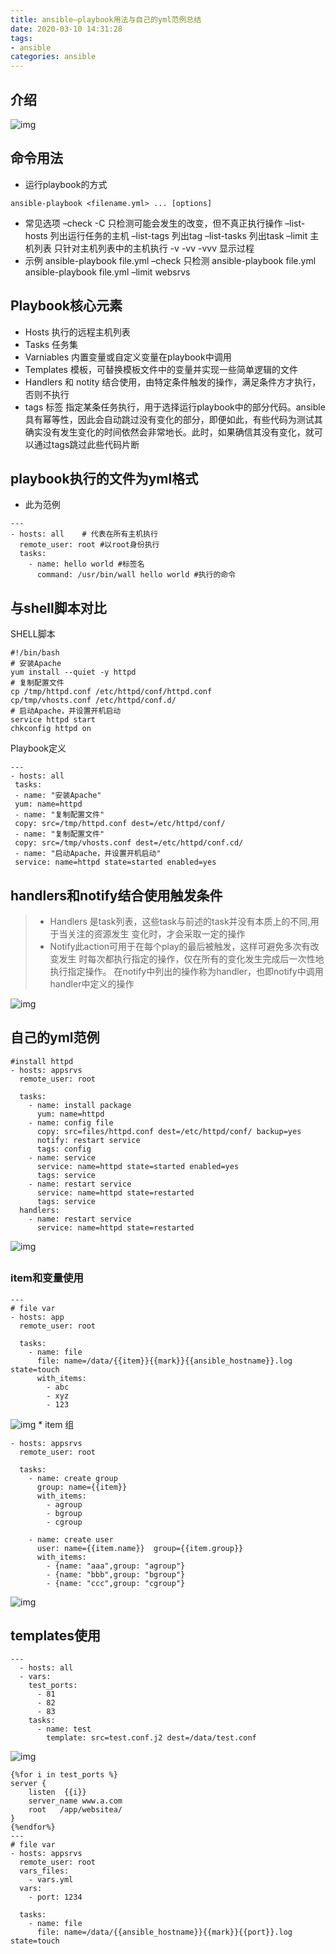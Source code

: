 ```yaml
---
title: ansible–playbook用法与自己的yml范例总结
date: 2020-03-10 14:31:28
tags:
- ansible
categories: ansible
---
```


## 介绍

![img](ansible–playbook用法与自己的yml范例总结/4c29ec0b0b101df9314dd9029da4239f.png)

<!--more-->

## 命令用法

- 运行playbook的方式

```
ansible-playbook <filename.yml> ... [options]
```

- 常见选项
  –check -C 只检测可能会发生的改变，但不真正执行操作
  –list-hosts 列出运行任务的主机
  –list-tags 列出tag
  –list-tasks 列出task
  –limit 主机列表 只针对主机列表中的主机执行
  -v -vv -vvv 显示过程
- 示例
  ansible-playbook file.yml –check 只检测
  ansible-playbook file.yml
  ansible-playbook file.yml –limit websrvs

## Playbook核心元素

- Hosts 执行的远程主机列表
- Tasks 任务集
- Varniables 内置变量或自定义变量在playbook中调用
- Templates 模板，可替换模板文件中的变量并实现一些简单逻辑的文件
- Handlers 和 notity 结合使用，由特定条件触发的操作，满足条件方才执行，
  否则不执行
- tags 标签 指定某条任务执行，用于选择运行playbook中的部分代码。ansible
  具有幂等性，因此会自动跳过没有变化的部分，即便如此，有些代码为测试其
  确实没有发生变化的时间依然会非常地长。此时，如果确信其没有变化，就可
  以通过tags跳过此些代码片断

## playbook执行的文件为yml格式

- 此为范例

```
---
- hosts: all    # 代表在所有主机执行
  remote_user: root #以root身份执行
  tasks:
    - name: hello world #标签名
      command: /usr/bin/wall hello world #执行的命令
```

## 与shell脚本对比

SHELL脚本

```
#!/bin/bash
# 安装Apache
yum install --quiet -y httpd
# 复制配置文件
cp /tmp/httpd.conf /etc/httpd/conf/httpd.conf
cp/tmp/vhosts.conf /etc/httpd/conf.d/
# 启动Apache，并设置开机启动
service httpd start
chkconfig httpd on
```

Playbook定义

```
---
- hosts: all
 tasks:
 - name: "安装Apache"
 yum: name=httpd
 - name: "复制配置文件"
 copy: src=/tmp/httpd.conf dest=/etc/httpd/conf/
 - name: "复制配置文件"
 copy: src=/tmp/vhosts.conf dest=/etc/httpd/conf.cd/
 - name: "启动Apache，并设置开机启动"
 service: name=httpd state=started enabled=yes
```

## handlers和notify结合使用触发条件

> - Handlers
>   是task列表，这些task与前述的task并没有本质上的不同,用于当关注的资源发生
>   变化时，才会采取一定的操作
> - Notify此action可用于在每个play的最后被触发，这样可避免多次有改变发生
>   时每次都执行指定的操作，仅在所有的变化发生完成后一次性地执行指定操作。
>   在notify中列出的操作称为handler，也即notify中调用handler中定义的操作

![img](ansible–playbook用法与自己的yml范例总结/27323280d21ff3571b8f3011a044e12b.png)

## 自己的yml范例

```
#install httpd
- hosts: appsrvs
  remote_user: root

  tasks:
    - name: install package
      yum: name=httpd
    - name: config file
      copy: src=files/httpd.conf dest=/etc/httpd/conf/ backup=yes
      notify: restart service
      tags: config
    - name: service
      service: name=httpd state=started enabled=yes
      tags: service
    - name: restart service
      service: name=httpd state=restarted 
      tags: service
  handlers:
    - name: restart service
      service: name=httpd state=restarted 
```

![img](ansible–playbook用法与自己的yml范例总结/fae3694d8539a312c50157124b7556d7.png)

## 

### item和变量使用

```
---
# file var
- hosts: app
  remote_user: root

  tasks:
    - name: file
      file: name=/data/{{item}}{{mark}}{{ansible_hostname}}.log state=touch 
      with_items:
        - abc
        - xyz
        - 123
```

![img](ansible–playbook用法与自己的yml范例总结/3b07c63e0f1afbabc1c306b7bf66edcf.png)
\* item 组

```
- hosts: appsrvs
  remote_user: root

  tasks:
    - name: create group
      group: name={{item}}
      with_items:
        - agroup
        - bgroup
        - cgroup

    - name: create user
      user: name={{item.name}}  group={{item.group}}
      with_items:
        - {name: "aaa",group: "agroup"}
        - {name: "bbb",group: "bgroup"}
        - {name: "ccc",group: "cgroup"}
```

![img](ansible–playbook用法与自己的yml范例总结/4ce06b7d76c2b70cc96aeef4e1b4cdae.png)

## templates使用

```
---
  - hosts: all
  - vars:
    test_ports: 
      - 81
      - 82
      - 83
    tasks:
      - name: test
        template: src=test.conf.j2 dest=/data/test.conf
```

![img](ansible–playbook用法与自己的yml范例总结/72c303ba2ddd3a2c5367ad9187225623.png)

```
{%for i in test_ports %}
server {
    listen  {{i}}
    server_name www.a.com
    root   /app/websitea/
}
{%endfor%}
---
# file var
- hosts: appsrvs
  remote_user: root
  vars_files:
    - vars.yml
  vars:
    - port: 1234

  tasks:
    - name: file
      file: name=/data/{{ansible_hostname}}{{mark}}{{port}}.log state=touch 
```